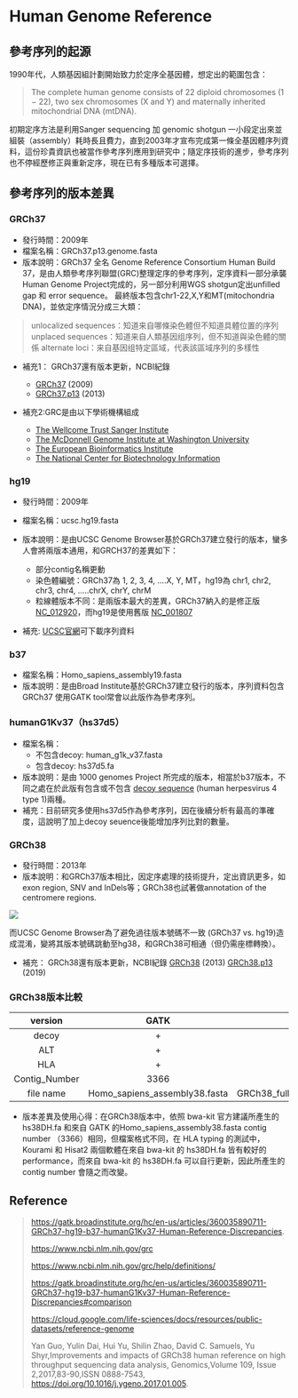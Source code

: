 # Human Genome Reference  


## 參考序列的起源
1990年代，人類基因組計劃開始致力於定序全基因體，想定出的範圍包含：
> The complete human genome consists of 22 diploid chromosomes (1 − 22), two sex chromosomes (X and Y) and maternally inherited mitochondrial DNA (mtDNA). 

初期定序方法是利用Sanger sequencing 加 genomic shotgun 一小段定出來並組裝（assembly）耗時長且費力，直到2003年才宣布完成第一條全基因體序列資料，這份珍貴資訊也被當作參考序列應用到研究中；隨定序技術的進步，參考序列也不停經歷修正與重新定序，現在已有多種版本可選擇。

## 參考序列的版本差異

### GRCh37
* 發行時間：2009年
* 檔案名稱：GRCh37.p13.genome.fasta
* 版本說明：GRCh37 全名 Genome Reference Consortium Human Build 37，是由人類參考序列聯盟(GRC)整理定序的參考序列，定序資料一部分承襲Human Genome Project完成的，另一部分利用WGS shotgun定出unfilled gap 和 error sequence。
最終版本包含chr1-22,X,Y和MT(mitochondria DNA)，並依定序情況分成三大類：

> unlocalized sequences：知道来自哪條染色體但不知道具體位置的序列
unplaced sequences：知道来自人類基因组序列，但不知道與染色體的關係
alternate loci：来自基因组特定區域，代表該區域序列的多樣性

* 補充1：
GRCh37還有版本更新，NCBI紀錄
    * [GRCh37](https://www.ncbi.nlm.nih.gov/assembly/GCF_000001405.13/#/st) (2009)
    * [GRCh37.p13](https://www.ncbi.nlm.nih.gov/assembly/GCF_000001405.25/) (2013)

* 補充2:GRC是由以下學術機構組成
  * [The Wellcome Trust Sanger Institute](https://www.sanger.ac.uk/science/programmes/)
  * [The McDonnell Genome Institute at Washington University](https://www.genome.wustl.edu)
  * [The European Bioinformatics Institute](https://www.ebi.ac.uk)
  * [The National Center for Biotechnology Information](https://www.ncbi.nlm.nih.gov)

### hg19
* 發行時間：2009年
* 檔案名稱：ucsc.hg19.fasta
* 版本說明：是由UCSC Genome Browser基於GRCh37建立發行的版本，蠻多人會將兩版本通用，和GRCH37的差異如下：
  * 部分contig名稱更動
  * 染色體編號：GRCh37為 1, 2, 3, 4, ….X, Y, MT，hg19為 chr1, chr2, chr3, chr4, …..chrX, chrY, chrM
  * 粒線體版本不同：是兩版本最大的差異，GRCh37納入的是修正版 [NC_012920](https://www.genome.jp/dbget-bin/www_bget?refseq:NC_012920)，而hg19是使用舊版 [NC_001807](https://)

* 補充:
[UCSC官網](https://hgdownload.soe.ucsc.edu/downloads.html)可下載序列資料

### b37
* 檔案名稱：Homo_sapiens_assembly19.fasta
* 版本說明：是由Broad Institute基於GRCh37建立發行的版本，序列資料包含 GRCh37 使用GATK tool常會以此版作為參考序列。

### humanG1Kv37（hs37d5）

* 檔案名稱：
   * 不包含decoy: human_g1k_v37.fasta 
   * 包含decoy: hs37d5.fa
* 版本說明：是由 1000 genomes Project 所完成的版本，相當於b37版本，不同之處在於此版有包含或不包含 [decoy sequence](https://www.ncbi.nlm.nih.gov/nuccore/NC_007605) (human herpesvirus 4 type 1)兩種。
* 補充：目前研究多使用hs37d5作為參考序列，因在後續分析有最高的準確度，這說明了加上decoy seuence後能增加序列比對的數量。

### GRCh38

* 發行時間：2013年
* 版本說明：和GRCh37版本相比，因定序處理的技術提升，定出資訊更多，如 exon region, SNV and InDels等；GRCh38也試著做annotation of the centromere regions. 

![](https://i.imgur.com/sqfEIig.png)

而UCSC Genome Browser為了避免過往版本號碼不一致 (GRCh37 vs. hg19)造成混淆，變將其版本號碼跳動至hg38，和GRCh38可相通（但仍需座標轉換）。

* 補充：
GRCh38還有版本更新，NCBI紀錄
[GRCh38](https://www.ncbi.nlm.nih.gov/assembly/GCF_000001405.26/) (2013)
[GRCh38.p13](https://www.ncbi.nlm.nih.gov/assembly/GCF_000001405.39/) (2019)

### GRCh38版本比較


|    version    |           GATK           |              Illumina                | bwakit |              1000 Genome              |                         NCBI                         |
|:-------------:|:-----------------------------:|:------------------------------------------:|:-----------:|:------------------------------------------:|:---------------------------------------------------------:|
|     decoy     |               +               |                     +                      |      +      |                     +                      |                             +                             |
|      ALT      |               +               |                     +                      |      +      |                     +                      |                             +                             |
|      HLA      |               +               |                     +                      |      +      |                     +                      |                             -                             |
| Contig_Number |             3366              |                    3366                    |    5751     |                    3366                    |                           2841                            |
|   file name   | Homo_sapiens_assembly38.fasta | GRCh38_full_analysis_set_plus_decoy_hla.fa |  hs38DH.fa  | GRCh38_full_analysis_set_plus_decoy_hla.fa | GCA_000001405.15_GRCh38_full_plus_hs38d1_analysis_set.fna |

* 版本差異及使用心得：在GRCh38版本中，依照 bwa-kit 官方建議所產生的 hs38DH.fa 和來自 GATK 的Homo_sapiens_assembly38.fasta contig number （3366）相同，但檔案格式不同，在 HLA typing 的測試中，Kourami 和 Hisat2 兩個軟體在來自 bwa-kit 的 hs38DH.fa 皆有較好的 performance，而來自 bwa-kit 的 hs38DH.fa 可以自行更新，因此所產生的 contig number 會隨之而改變。  


## Reference
> https://gatk.broadinstitute.org/hc/en-us/articles/360035890711-GRCh37-hg19-b37-humanG1Kv37-Human-Reference-Discrepancies.
> 
> https://www.ncbi.nlm.nih.gov/grc
> 
> https://www.ncbi.nlm.nih.gov/grc/help/definitions/
> 
> https://gatk.broadinstitute.org/hc/en-us/articles/360035890711-GRCh37-hg19-b37-humanG1Kv37-Human-Reference-Discrepancies#comparison
> 
> https://cloud.google.com/life-sciences/docs/resources/public-datasets/reference-genome
> 
> Yan Guo, Yulin Dai, Hui Yu, Shilin Zhao, David C. Samuels, Yu Shyr,Improvements and impacts of GRCh38 human reference on high throughput sequencing data analysis,
Genomics,Volume 109, Issue 2,2017,83-90,ISSN 0888-7543,
https://doi.org/10.1016/j.ygeno.2017.01.005.
